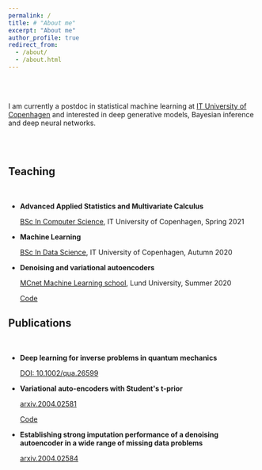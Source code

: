 ```yaml
---
permalink: /
title: # "About me"
excerpt: "About me"
author_profile: true
redirect_from: 
  - /about/
  - /about.html
---
```


<br />
<br />

I am currently a postdoc in statistical machine learning at [IT University of Copenhagen](https://www.itu.dk/) and interested in deep generative models, Bayesian inference and deep neural networks.


<br />
<br />



## Teaching
<br />

* **Advanced Applied Statistics and Multivariate Calculus**

  [BSc In Computer Science](https://learnit.itu.dk/course/view.php?id=3020374), IT University of Copenhagen, Spring 2021


* **Machine Learning**

  [BSc In Data Science](https://learnit.itu.dk/local/coursebase/view.php?ciid=535), IT University of Copenhagen, Autumn 2020
  
  
* **Denoising and variational autoencoders**

  [MCnet Machine Learning school](https://indico.cern.ch/event/910548/), Lund University, Summer 2020 
  
  [Code](https://github.com/najmehabiri/MCnet_ML_school)

 

## Publications
<br />

* **Deep learning for inverse problems in quantum mechanics**
 
  [DOI: 10.1002/qua.26599](https://onlinelibrary.wiley.com/doi/10.1002/qua.26599)

* **Variational auto-encoders with Student's t-prior**

  [arxiv.2004.02581](https://arxiv.org/abs/2004.02581)
  
  [Code](https://github.com/najmehabiri/vae-st)

* **Establishing strong imputation performance of a denoising autoencoder in a wide range of missing data problems** 

   [arxiv.2004.02584](https://arxiv.org/abs/2004.02584)
   
   
   
   
   
   
   
   
   
   <br /><br /><br /><br /><br /><br /><br /><br /><br />
   
   
   
   

